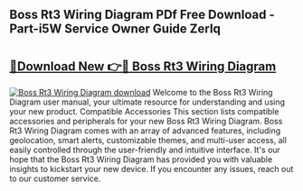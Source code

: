 ## Boss Rt3 Wiring Diagram PDf Free Download - Part-i5W Service Owner Guide ZerIq

# <h2><a href="http://dfumj2.blite.top/?on=Boss+Rt3+Wiring+Diagram">🔗Download New 👉🔴 Boss Rt3 Wiring Diagram</a></h2>

[![Boss Rt3 Wiring Diagram download](https://i.imgur.com/lujVjoI.png)](http://dfumj2.blite.top/?on=Boss+Rt3+Wiring+Diagram)
Welcome to the Boss Rt3 Wiring Diagram user manual, your ultimate resource for understanding and using your new product. Compatible Accessories This section lists compatible accessories and peripherals for your new Boss Rt3 Wiring Diagram. Boss Rt3 Wiring Diagram comes with an array of advanced features, including geolocation, smart alerts, customizable themes, and multi-user access, all easily controlled through the user-friendly and intuitive interface. It's our hope that the Boss Rt3 Wiring Diagram has provided you with valuable insights to kickstart your new device. If you encounter any issues, reach out to our customer service.
